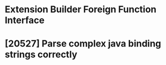 # Extension Builder Foreign Function Interface

# [20527] Parse complex java binding strings correctly
